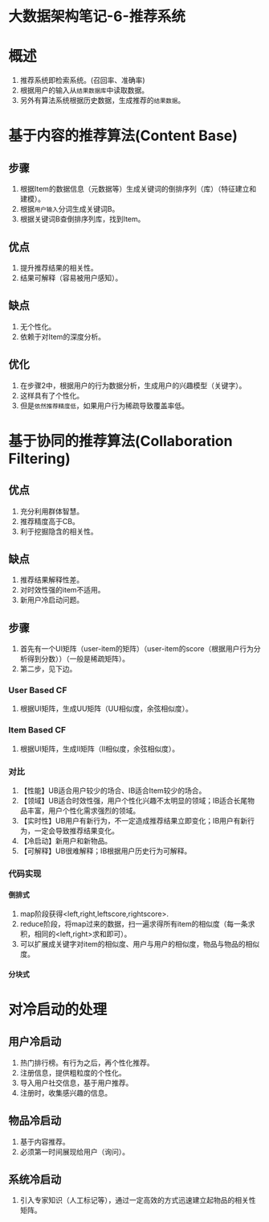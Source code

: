 # 大数据架构笔记-6-推荐系统


# 概述

1. 推荐系统即检索系统。(召回率、准确率)
2. 根据用户的输入从`结果数据库`中读取数据。
3. 另外有算法系统根据历史数据，生成推荐的`结果数据`。

# 基于内容的推荐算法(Content Base)

## 步骤

1. 根据Item的数据信息（元数据等）生成关键词的倒排序列（库）（特征建立和建模）。
2. 根据`用户输入`分词生成关键词B。
3. 根据关键词B查倒排序列库，找到Item。

## 优点

1. 提升推荐结果的相关性。
2. 结果可解释（容易被用户感知）。

## 缺点

1. 无个性化。
2. 依赖于对Item的深度分析。

## 优化

1. 在步骤2中，根据用户的行为数据分析，生成用户的兴趣模型（关键字）。
2. 这样具有了个性化。
3. 但是`依然推荐精度低`，如果用户行为稀疏导致覆盖率低。


# 基于协同的推荐算法(Collaboration Filtering)

## 优点

1. 充分利用群体智慧。
2. 推荐精度高于CB。
3. 利于挖掘隐含的相关性。

## 缺点

1. 推荐结果解释性差。
2. 对时效性强的item不适用。
3. 新用户冷启动问题。

## 步骤

1. 首先有一个UI矩阵（user-item的矩阵）（user-item的score（根据用户行为分析得到分数））（一般是稀疏矩阵）。
2. 第二步，见下边。

### User Based CF

1. 根据UI矩阵，生成UU矩阵（UU相似度，余弦相似度）。

### Item Based CF

1. 根据UI矩阵，生成II矩阵（II相似度，余弦相似度）。

### 对比

1. 【性能】UB适合用户较少的场合、IB适合Item较少的场合。
2. 【领域】UB适合时效性强，用户个性化兴趣不太明显的领域；IB适合长尾物品丰富，用户个性化需求强烈的领域。
3. 【实时性】UB用户有新行为，不一定造成推荐结果立即变化；IB用户有新行为，一定会导致推荐结果变化。
4. 【冷启动】新用户和新物品。
5. 【可解释】UB很难解释；IB根据用户历史行为可解释。

### 代码实现

#### 倒排式

1. map阶段获得<left,right,leftscore,rightscore>.
2. reduce阶段，将map过来的数据，扫一遍求得所有item的相似度（每一条求积，相同的<left,right>求和即可）。
3. 可以扩展成关键字对item的相似度、用户与用户的相似度，物品与物品的相似度。

#### 分块式

# 对冷启动的处理

## 用户冷启动

1. 热门排行榜。有行为之后，再个性化推荐。
2. 注册信息，提供粗粒度的个性化。
3. 导入用户社交信息，基于用户推荐。
4. 注册时，收集感兴趣的信息。

## 物品冷启动

1. 基于内容推荐。
2. 必须第一时间展现给用户（询问）。

## 系统冷启动

1. 引入专家知识（人工标记等），通过一定高效的方式迅速建立起物品的相关性矩阵。



